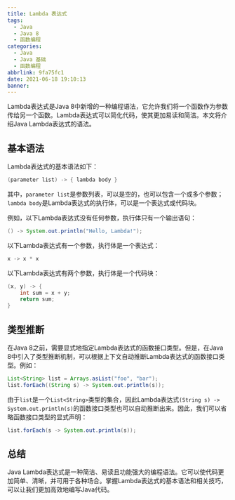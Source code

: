 ```yaml
---
title: Lambda 表达式
tags:
  - Java
  - Java 8
  - 函数编程
categories:
  - Java
  - Java 基础
  - 函数编程
abbrlink: 9fa75fc1
date: 2021-06-18 19:10:13
banner:
---
```


Lambda表达式是Java 8中新增的一种编程语法，它允许我们将一个函数作为参数传给另一个函数。Lambda表达式可以简化代码，使其更加易读和简洁。本文将介绍Java Lambda表达式的语法。

## 基本语法

Lambda表达式的基本语法如下：

```java
(parameter list) -> { lambda body }
```

其中，`parameter list`是参数列表，可以是空的，也可以包含一个或多个参数；`lambda body`是Lambda表达式的执行体，可以是一个表达式或代码块。

例如，以下Lambda表达式没有任何参数，执行体只有一个输出语句：

```java
() -> System.out.println("Hello, Lambda!");
```

以下Lambda表达式有一个参数，执行体是一个表达式：

```java
x -> x * x
```

以下Lambda表达式有两个参数，执行体是一个代码块：

```java
(x, y) -> {
    int sum = x + y;
    return sum;
}
```

## 类型推断

在Java 8之前，需要显式地指定Lambda表达式的函数接口类型。但是，在Java 8中引入了类型推断机制，可以根据上下文自动推断Lambda表达式的函数接口类型。例如：

```java
List<String> list = Arrays.asList("foo", "bar");
list.forEach((String s) -> System.out.println(s));
```

由于`list`是一个`List<String>`类型的集合，因此Lambda表达式`(String s) -> System.out.println(s)`的函数接口类型也可以自动推断出来。因此，我们可以省略函数接口类型的显式声明：

```java
list.forEach(s -> System.out.println(s));
```

## 总结

Java Lambda表达式是一种简洁、易读且功能强大的编程语法。它可以使代码更加简单、清晰，并可用于各种场合。掌握Lambda表达式的基本语法和相关技巧，可以让我们更加高效地编写Java代码。
